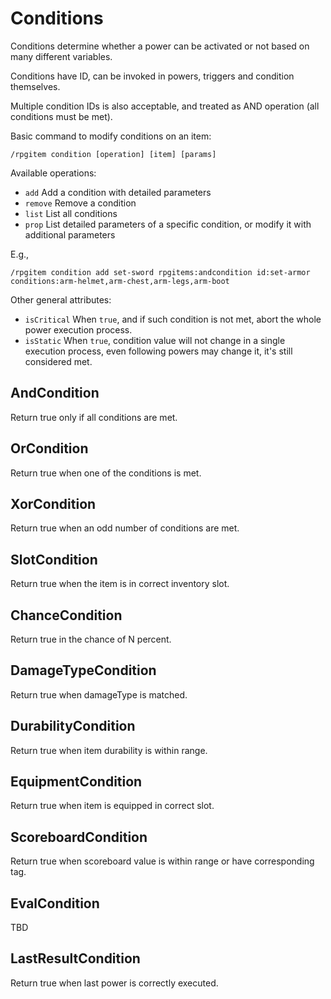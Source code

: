 # Conditions

Conditions determine whether a power can be activated or not based on many different variables.

Conditions have ID, can be invoked in powers, triggers and condition themselves.

Multiple condition IDs is also acceptable, and treated as AND operation (all conditions must be met).

Basic command to modify conditions on an item:

```
/rpgitem condition [operation] [item] [params]
```

Available operations:

- `add` Add a condition with detailed parameters
- `remove` Remove a condition
- `list` List all conditions
- `prop` List detailed parameters of a specific condition, or modify it with additional parameters

E.g.,

```
/rpgitem condition add set-sword rpgitems:andcondition id:set-armor conditions:arm-helmet,arm-chest,arm-legs,arm-boot
```

Other general attributes:

- `isCritical` When `true`, and if such condition is not met, abort the whole power execution process.
- `isStatic` When `true`, condition value will not change in a single execution process, even following powers may change it, it's still considered met.

## AndCondition

Return true only if all conditions are met.

## OrCondition

Return true when one of the conditions is met.

## XorCondition

Return true when an odd number of conditions are met.

## SlotCondition

Return true when the item is in correct inventory slot.

## ChanceCondition

Return true in the chance of N percent.

## DamageTypeCondition

Return true when damageType is matched.

## DurabilityCondition

Return true when item durability is within range.

## EquipmentCondition

Return true when item is equipped in correct slot.

## ScoreboardCondition

Return true when scoreboard value is within range or have corresponding tag.

## EvalCondition

TBD

## LastResultCondition

Return true when last power is correctly executed.

